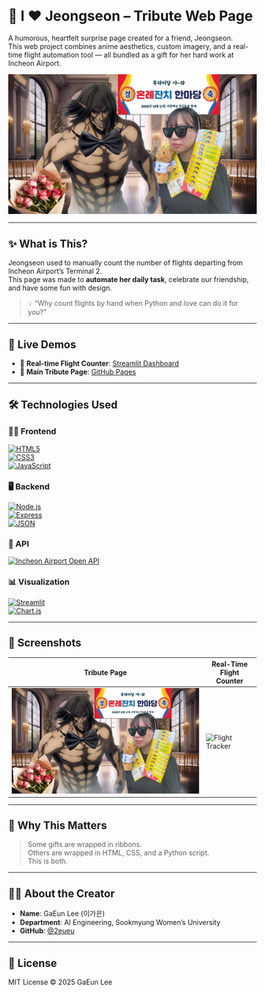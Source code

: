 # 💐 I ❤️ Jeongseon – Tribute Web Page

A humorous, heartfelt surprise page created for a friend, Jeongseon.  
This web project combines anime aesthetics, custom imagery, and a real-time flight automation tool — all bundled as a gift for her hard work at Incheon Airport.

<p align="center">
  <img src="wedding.png" alt="Wedding Tribute" width="600"/>
</p>

---

## ✨ What is This?

Jeongseon used to manually count the number of flights departing from Incheon Airport’s Terminal 2.  
This page was made to **automate her daily task**, celebrate our friendship, and have some fun with design.

> 💡 “Why count flights by hand when Python and love can do it for you?”

---

## 🔗 Live Demos

- 🛫 **Real-time Flight Counter**: [Streamlit Dashboard](https://yk7ajtezhqxzseqb5xphuu.streamlit.app/)
- 🌸 **Main Tribute Page**: [GitHub Pages](https://2eueu.github.io/i-love-jeongseon/)

---

## 🛠️ Technologies Used

### 👨‍💻 Frontend  
[![HTML5](https://img.shields.io/badge/HTML5-E34F26?style=for-the-badge&logo=html5&logoColor=white)](https://developer.mozilla.org/en-US/docs/Web/HTML)  
[![CSS3](https://img.shields.io/badge/CSS3-1572B6?style=for-the-badge&logo=css3&logoColor=white)](https://developer.mozilla.org/en-US/docs/Web/CSS)  
[![JavaScript](https://img.shields.io/badge/JavaScript-F7DF1E?style=for-the-badge&logo=javascript&logoColor=black)](https://developer.mozilla.org/en-US/docs/Web/JavaScript)

### 🖥️ Backend  
[![Node.js](https://img.shields.io/badge/Node.js-339933?style=for-the-badge&logo=node.js&logoColor=white)](https://nodejs.org/)  
[![Express](https://img.shields.io/badge/Express-000000?style=for-the-badge&logo=express&logoColor=white)](https://expressjs.com/)  
[![JSON](https://img.shields.io/badge/JSON-000000?style=for-the-badge&logo=json&logoColor=white)](https://www.json.org/)

### 📡 API  
[![Incheon Airport Open API](https://img.shields.io/badge/Incheon_Airport_API-264653?style=for-the-badge&logo=datadog&logoColor=white)](https://www.data.go.kr/data/15083281/openapi.do)

### 📊 Visualization  
[![Streamlit](https://img.shields.io/badge/Streamlit-FF4B4B?style=for-the-badge&logo=streamlit&logoColor=white)](https://streamlit.io/)  
[![Chart.js](https://img.shields.io/badge/Chart.js-F5788D?style=for-the-badge&logo=chartdotjs&logoColor=white)](https://www.chartjs.org/)

---

## 📸 Screenshots

| Tribute Page | Real-Time Flight Counter |
|--------------|--------------------------|
| ![Jeongseon Wedding](wedding.png) | ![Flight Tracker](https://raw.githubusercontent.com/2eueu/flightboard-t2/main/assets/main.png) |

---

## 💌 Why This Matters

> Some gifts are wrapped in ribbons.  
> Others are wrapped in HTML, CSS, and a Python script.  
> This is both.

---

## 🙋‍♀️ About the Creator

- **Name**: GaEun Lee (이가은)  
- **Department**: AI Engineering, Sookmyung Women’s University  
- **GitHub**: [@2eueu](https://github.com/2eueu)

---

## 📄 License

MIT License © 2025 GaEun Lee

